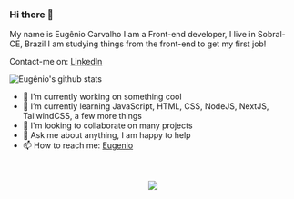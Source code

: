 ### Hi there 👋

My name is Eugênio Carvalho I am a Front-end developer, I live in Sobral-CE, Brazil I am studying things from the front-end to get my first job!



Contact-me on:
[LinkedIn](https://linkedin.com/in/oeugeniocarvalho)


![Eugênio's github stats](https://github-readme-stats.vercel.app/api?username=eugeniocarvalho&show_icons=true&theme=radical)


- 🔭 I’m currently working on something cool
- 🌱 I’m currently learning JavaScript, HTML, CSS, NodeJS, NextJS, TailwindCSS, a few more things
- 👯 I'm looking to collaborate on many projects
- 💬 Ask me about anything, I am happy to help
- 📫 How to reach me: [Eugenio](https://www.instagram.com/_eugeniocarvalho)
<!-- - 🤔 I’m looking for help with ... -->

<!--
- 😄 Pronouns: ...
- ⚡ Fun fact: ... -->

<div style="text-align: center; margin-top: 3rem;">
<img src="https://github-readme-stats.vercel.app/api/top-langs/?username=eugeniocarvalho&hide_border=true&show_icons=true&title_color=ddd&icon_color=ddd&text_color=fff&bg_color=222&langs_count=15">
</div>

